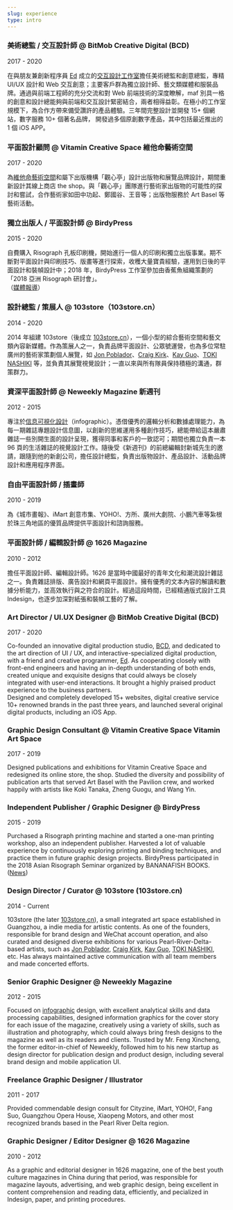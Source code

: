 ```yaml
---
slug: experience
type: intro
---
```


### 美術總監 / 交互設計師 @ BitMob Creative Digital (BCD)

2017 - 2020

在與朋友兼創新程序員 [Ed](https://edlee.me/) 成立的[交互設計工作室](https://www.bitmob.cc/)擔任美術總監和創意總監，專精 UI/UX 設計和 Web 交互創意；主要客戶群為獨立設計師、藝文類媒體和服裝品牌。通過與前端工程師的充分交流和對 Web 前端技術的深度瞭解，maf 別具一格的創意和設計總能夠與前端和交互設計緊密結合，兩者相得益彰。在極小的工作室規模下，為合作方帶來備受讚許的產品體驗。三年間完整設計並開發 15+ 個網站，數字服務 10+ 個著名品牌， 開發過多個原創數字產品，其中包括最近推出的 1 個 iOS APP。

### 平面設計顧問 @ Vitamin Creative Space 維他命藝術空間

2017 - 2020

為[維他命藝術空間](http://www.vitamincreativespace.art/cn/)和屬下出版機構「觀心亭」設計出版物和展覽品牌設計，期間重新設計其線上商店 the shop。與「觀心亭」團隊進行藝術家出版物的可能性的探討和嘗試，合作藝術家如田中功起、鄭國谷、王音等；出版物服務於 Art Basel 等藝術活動。

### 獨立出版人 / 平面設計師 @ BirdyPress

2015 - 2020

自費購入 Risograph 孔板印刷機，開始進行一個人的印刷和獨立出版事業。期不斷對平面設計與印刷技巧、版畫等進行探索，收穫大量寶貴經驗，運用到日後的平面設計和裝幀設計中；2018 年，BirdyPress 工作室參加由香蕉魚組織策劃的「2018 亞洲 Risograph 研討會」。<br/>（[媒體報導](https://read01.com/zh-hk/kEmm6o4.html)）

### 設計總監 / 策展人 @ 103store（103store.cn）

2014 - 2020

2014 年組建 103store（後成立 [103store.cn](https://103store.cn/)），一個小型的綜合藝術空間和藝文類內容新媒體。作為策展人之一，負責品牌平面設計、公眾號運營，也為多位常駐廣州的藝術家策劃個人展覽，如 [Jon Poblador](https://maf-works.com/work/jon-pobladors-visible-meditation-exhibition-vi)、[Craig Kirk](https://maf-works.com/work/craig-kirks-street-cartoon-exhibition-vi)、[Kay Guo](https://maf-works.com/work/a-pile-of-shit-another-type-of-jewellery-vi)、[TOKI NASHIKI](https://maf-works.com/work/from-earth-pottery-exhibition-vi) 等，並負責其展覽視覺設計；一直以來與所有隊員保持積極的溝通，群策群力。

### 資深平面設計師 @ Neweekly Magazine 新週刊

2012 - 2015

專注於[信息可視化設計](https://maf-works.com/work/infographic-collection-1)（infographic）。憑借優秀的邏輯分析和數據處理能力，為每一期雜誌專題設計信息圖，以創新的思維運用多種創作技巧，總能帶給這本嚴肅雜誌一些別開生面的設計呈現，獲得同事和客戶的一致認可；期間也獨立負責一本 96 頁的生活雜誌的視覺設計工作。隨後受《新週刊》的前總編輯封新城先生的邀請，跟隨到他的新創公司，擔任設計總監，負責出版物設計、產品設計、活動品牌設計和應用程序界面。

### 自由平面設計師 / 插畫師

2010 - 2019

為《城市畫報》、iMart 創意市集、YOHO!、方所、廣州大劇院、小鵬汽車等紮根於珠三角地區的優質品牌提供平面設計和諮詢服務。

### 平面設計師 / 編輯設計師 @ 1626 Magazine

2010 - 2012

擔任平面設計師、編輯設計師。1626 是當時中國最好的青年文化和潮流設計雜誌之一。負責雜誌排版、廣告設計和網頁平面設計。擁有優秀的文本內容的解讀和數據分析能力，並高效執行與之符合的設計。經過這段時間，已經精通版式設計工具 Indesign，也逐步加深對紙張和裝幀工藝的了解。

<!-- lang -->

### Art Director / UI.UX Designer @ BitMob Creative Digital (BCD)

2017 - 2020

Co-founded an innovative digital production studio, [BCD](https://www.bitmob.cc/), and dedicated to the art direction of UI / UX, and interactive-specialized digital production, with a friend and creative programmer, [Ed](https://edlee.me/).
As cooperating closely with front-end engineers and having an in-depth understanding of both ends,
created unique and exquisite designs that could always be closely integrated with user-end interactions. It brought a highly praised product experience to the business partners.<br/>
Designed and completely developed 15+ websites, digital creative service 10+ renowned brands in the past three years, and launched several original digital products, including an iOS App.

### Graphic Design Consultant @ Vitamin Creative Space Vitamin Art Space

2017 - 2019

Designed publications and exhibitions for Vitamin Creative Space and redesigned its online store, the shop. Studied the diversity and possibility of publication arts that served Art Basel with the Pavilion crew, and worked happily with artists like Koki Tanaka, Zheng Guogu, and Wang Yin.

### Independent Publisher / Graphic Designer @ BirdyPress

2015 - 2019

Purchased a Risograph printing machine and started a one-man printing workshop, also an independent publisher. Harvested a lot of valuable experience by continuously exploring printing and binding techniques, and practice them in future graphic design projects. BirdyPress participated in the 2018 Asian Risograph Seminar organized by BANANAFISH BOOKS. ([News](https://read01.com/zh-hk/kEmm6o4.html))

### Design Director / Curator @ 103store (103store.cn)

2014 - Current

103store (the later [103store.cn](https://103store.cn/)), a small integrated art space established in Guangzhou, a indie media for artistic contents. As one of the founders, responsible for brand design and WeChat account operation, and also curated and designed diverse exhibitions for various Pearl-River-Delta-based artists, such as [Jon Poblador](https://maf-works.com/work/jon-pobladors-visible-meditation-exhibition-vi), [Craig Kirk](https://maf-works.com/work/craig-kirks-street-cartoon-exhibition-vi), [Kay Guo](https://maf-works.com/work/a-pile-of-shit-another-type-of-jewellery-vi), [TOKI NASHIKI](https://maf-works.com/work/from-earth-pottery-exhibition-vi), etc. Has always maintained active communication with all team members and made concerted efforts.

### Senior Graphic Designer @ Neweekly Magazine

2012 - 2015

Focused on [infographic](https://maf-works.com/work/infographic-collection-1) design, with excellent analytical skills and data processing capabilities, designed information graphics for the cover story for each issue of the magazine, creatively using a variety of skills, such as illustration and photography, which could always bring fresh designs to the magazine as well as its readers and clients. Trusted by Mr. Feng Xincheng, the former editor-in-chief of Neweekly, followed him to his new startup as design director for publication design and product design, including several brand design and mobile application UI.

### Freelance Graphic Designer / Illustrator

2011 - 2017

Provided commendable design consult for Cityzine, iMart, YOHO!, Fang Suo, Guangzhou Opera House, Xiaopeng Motors, and other most recognized brands based in the Pearl River Delta region.

### Graphic Designer / Editor Designer @ 1626 Magazine

2010 - 2012

As a graphic and editorial designer in 1626 magazine, one of the best youth culture magazines in China during that period, was responsible for magazine layouts, advertising, and web graphic design, being excellent in content comprehension and reading data, efficiently, and pecialized in Indesign, paper, and printing procedures.
